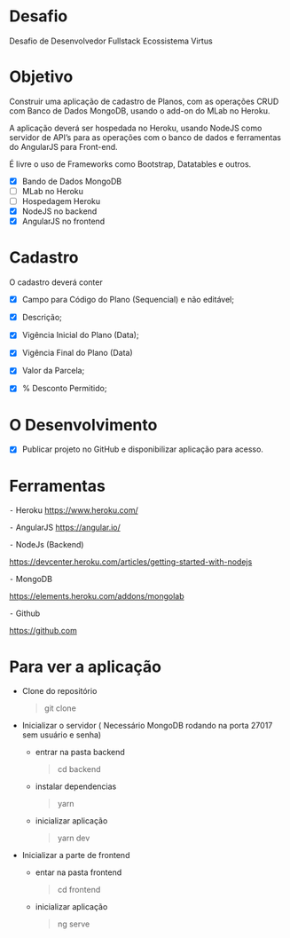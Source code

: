 # Desafio

Desafio de Desenvolvedor Fullstack Ecossistema Virtus

# Objetivo

Construir uma aplicação de cadastro de Planos, com as operações CRUD com Banco de Dados MongoDB, usando o add-on do MLab no Heroku.

A aplicação deverá ser hospedada no Heroku, usando NodeJS como servidor de API’s para as operações com o banco de dados e ferramentas do AngularJS para Front-end.

É livre o uso de Frameworks como Bootstrap, Datatables e outros.

- [x] Bando de Dados MongoDB
- [ ] MLab no Heroku
- [ ] Hospedagem Heroku
- [x] NodeJS no backend
- [x] AngularJS no frontend

# Cadastro

O cadastro deverá conter

- [x] Campo para Código do Plano (Sequencial) e não editável;

- [x] Descrição;

- [x] Vigência Inicial do Plano (Data);

- [x] Vigência Final do Plano (Data)

- [x] Valor da Parcela;

- [x] % Desconto Permitido;

# O Desenvolvimento

- [x] Publicar projeto no GitHub e disponibilizar aplicação para acesso.

# Ferramentas

⁃ Heroku
https://www.heroku.com/

⁃ AngularJS
https://angular.io/

⁃ NodeJs (Backend)

https://devcenter.heroku.com/articles/getting-started-with-nodejs

⁃ MongoDB

https://elements.heroku.com/addons/mongolab

⁃ Github

https://github.com

# Para ver a aplicação

- Clone do repositório

  > git clone

- Inicializar o servidor ( Necessário MongoDB rodando na porta 27017 sem usuário e senha)

  - entrar na pasta backend
    > cd backend
  - instalar dependencias
    > yarn
  - inicializar aplicação
    > yarn dev

- Inicializar a parte de frontend
  - entar na pasta frontend
    > cd frontend
  - inicializar aplicação
    > ng serve
